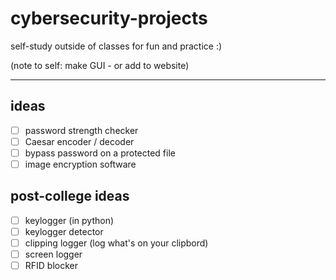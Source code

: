 # cybersecurity-projects
self-study outside of classes for fun and practice :)

(note to self: make GUI - or add to website)

---

## ideas
- [ ] password strength checker
- [ ] Caesar encoder / decoder
- [ ] bypass password on a protected file
- [ ] image encryption software

## post-college ideas
- [ ] keylogger (in python)
- [ ] keylogger detector
- [ ] clipping logger (log what's on your clipbord)
- [ ] screen logger
- [ ] RFID blocker 
